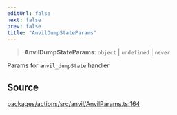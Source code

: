 ```yaml
---
editUrl: false
next: false
prev: false
title: "AnvilDumpStateParams"
---
```


> **AnvilDumpStateParams**: `object` \| `undefined` \| `never`

Params for `anvil_dumpState` handler

## Source

[packages/actions/src/anvil/AnvilParams.ts:164](https://github.com/evmts/tevm-monorepo/blob/main/packages/actions/src/anvil/AnvilParams.ts#L164)
